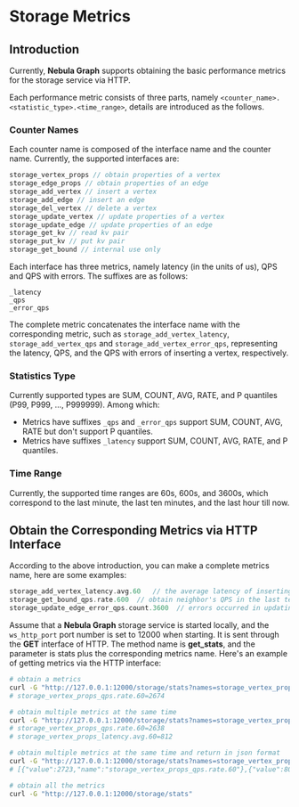 # Storage Metrics

## Introduction

Currently, **Nebula Graph** supports obtaining the basic performance metrics for the storage service via HTTP.

Each performance metric consists of three parts, namely `<counter_name>.<statistic_type>.<time_range>`, details are introduced as the follows.

### Counter Names

Each counter name is composed of the interface name and the counter name. Currently, the supported interfaces are:

```cpp
storage_vertex_props // obtain properties of a vertex
storage_edge_props // obtain properties of an edge
storage_add_vertex // insert a vertex
storage_add_edge // insert an edge
storage_del_vertex // delete a vertex
storage_update_vertex // update properties of a vertex
storage_update_edge // update properties of an edge
storage_get_kv // read kv pair
storage_put_kv // put kv pair
storage_get_bound // internal use only
```

Each interface has three metrics, namely latency (in the units of us), QPS and QPS with errors. The suffixes are as follows:

```text
_latency
_qps
_error_qps
```

The complete metric concatenates the interface name with the corresponding metric, such as `storage_add_vertex_latency`, `storage_add_vertex_qps` and `storage_add_vertex_error_qps`, representing the latency, QPS, and the QPS with errors of inserting a vertex, respectively.

### Statistics Type

Currently supported types are SUM, COUNT, AVG, RATE, and P quantiles (P99, P999, ..., P999999). Among which:

- Metrics have suffixes `_qps` and `_error_qps` support SUM, COUNT, AVG, RATE but don't support P quantiles.
- Metrics have suffixes `_latency` support SUM, COUNT, AVG, RATE, and P quantiles.

### Time Range

Currently, the supported time ranges are 60s, 600s, and 3600s, which correspond to the last minute, the last ten minutes, and the last hour till now.

## Obtain the Corresponding Metrics via HTTP Interface

According to the above introduction, you can make a complete metrics name, here are some examples:

```cpp
storage_add_vertex_latency.avg.60   // the average latency of inserting a vertex in the last minute
storage_get_bound_qps.rate.600  // obtain neighbor's QPS in the last ten minutes
storage_update_edge_error_qps.count.3600  // errors occurred in updating an edge in the last hour
```

Assume that a **Nebula Graph** storage service is started locally, and the `ws_http_port` port number is set to 12000 when starting. It is sent through the **GET** interface of HTTP. The method name is **get_stats**, and the parameter is stats plus the corresponding metrics name. Here's an example of getting metrics via the HTTP interface:

```bash
# obtain a metrics
curl -G "http://127.0.0.1:12000/storage/stats?names=storage_vertex_props_qps.rate.60"
# storage_vertex_props_qps.rate.60=2674

# obtain multiple metrics at the same time
curl -G "http://127.0.0.1:12000/storage/stats?names=storage_vertex_props_qps.rate.60,storage_vertex_props_latency.avg.60"
# storage_vertex_props_qps.rate.60=2638
# storage_vertex_props_latency.avg.60=812

# obtain multiple metrics at the same time and return in json format
curl -G "http://127.0.0.1:12000/storage/stats?names=storage_vertex_props_qps.rate.60,storage_vertex_props_latency.avg.60&return=json"
# [{"value":2723,"name":"storage_vertex_props_qps.rate.60"},{"value":804,"name":"storage_vertex_props_latency.avg.60"}]

# obtain all the metrics
curl -G "http://127.0.0.1:12000/storage/stats"
```
